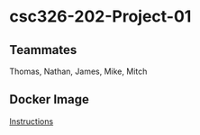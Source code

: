 # csc326-202-Project-01
## Teammates
Thomas, Nathan, James, Mike, Mitch

## Docker Image
[Instructions](https://github.ncsu.edu/engr-csc326-fall2016/csc326-202-Project-01/wiki/Running-docker-image)
